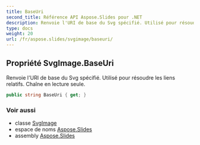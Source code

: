 ```yaml
---
title: BaseUri
second_title: Référence API Aspose.Slides pour .NET
description: Renvoie l'URI de base du Svg spécifié. Utilisé pour résoudre les liens relatifs. Chaîne en lecture seule.
type: docs
weight: 20
url: /fr/aspose.slides/svgimage/baseuri/
---
```


## Propriété SvgImage.BaseUri

Renvoie l'URI de base du Svg spécifié. Utilisé pour résoudre les liens relatifs. Chaîne en lecture seule.

```csharp
public string BaseUri { get; }
```

### Voir aussi

* classe [SvgImage](../../svgimage)
* espace de noms [Aspose.Slides](../../svgimage)
* assembly [Aspose.Slides](../../../)

<!-- NE PAS ÉDITER : généré par xmldocmd pour Aspose.Slides.dll -->
